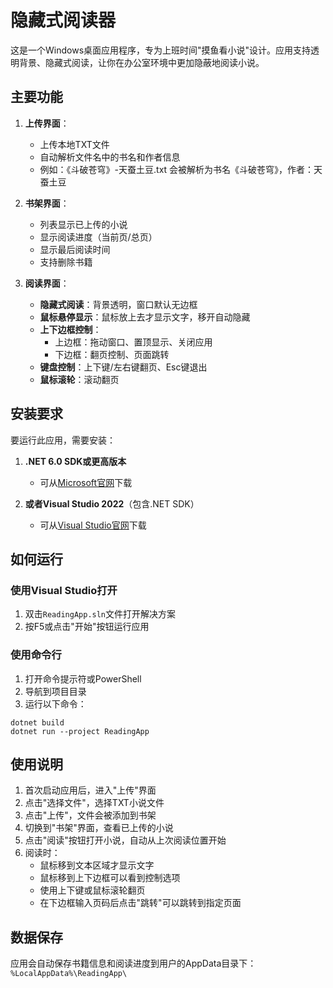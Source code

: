 # 隐藏式阅读器

这是一个Windows桌面应用程序，专为上班时间"摸鱼看小说"设计。应用支持透明背景、隐藏式阅读，让你在办公室环境中更加隐蔽地阅读小说。

## 主要功能

1. **上传界面**：
   - 上传本地TXT文件
   - 自动解析文件名中的书名和作者信息
   - 例如：《斗破苍穹》-天蚕土豆.txt 会被解析为书名《斗破苍穹》，作者：天蚕土豆

2. **书架界面**：
   - 列表显示已上传的小说
   - 显示阅读进度（当前页/总页）
   - 显示最后阅读时间
   - 支持删除书籍

3. **阅读界面**：
   - **隐藏式阅读**：背景透明，窗口默认无边框
   - **鼠标悬停显示**：鼠标放上去才显示文字，移开自动隐藏
   - **上下边框控制**：
     - 上边框：拖动窗口、置顶显示、关闭应用
     - 下边框：翻页控制、页面跳转
   - **键盘控制**：上下键/左右键翻页、Esc键退出
   - **鼠标滚轮**：滚动翻页

## 安装要求

要运行此应用，需要安装：

1. **.NET 6.0 SDK或更高版本**
   - 可从[Microsoft官网](https://dotnet.microsoft.com/download)下载

2. **或者Visual Studio 2022**（包含.NET SDK）
   - 可从[Visual Studio官网](https://visualstudio.microsoft.com/)下载

## 如何运行

### 使用Visual Studio打开

1. 双击`ReadingApp.sln`文件打开解决方案
2. 按F5或点击"开始"按钮运行应用

### 使用命令行

1. 打开命令提示符或PowerShell
2. 导航到项目目录
3. 运行以下命令：

```
dotnet build
dotnet run --project ReadingApp
```

## 使用说明

1. 首次启动应用后，进入"上传"界面
2. 点击"选择文件"，选择TXT小说文件
3. 点击"上传"，文件会被添加到书架
4. 切换到"书架"界面，查看已上传的小说
5. 点击"阅读"按钮打开小说，自动从上次阅读位置开始
6. 阅读时：
   - 鼠标移到文本区域才显示文字
   - 鼠标移到上下边框可以看到控制选项
   - 使用上下键或鼠标滚轮翻页
   - 在下边框输入页码后点击"跳转"可以跳转到指定页面

## 数据保存

应用会自动保存书籍信息和阅读进度到用户的AppData目录下：
`%LocalAppData%\ReadingApp\` 